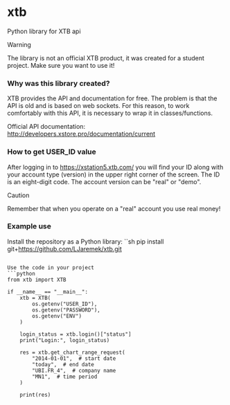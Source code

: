 # xtb
Python library for XTB api

> [!WARNING]
> The library is not an official XTB product, it was created for a student project. Make sure you want to use it!



### Why was this library created?
XTB provides the API and documentation for free.
The problem is that the API is old and is based on web sockets.
For this reason, to work comfortably with this API, it is necessary to wrap it in classes/functions.

Official API documentation: http://developers.xstore.pro/documentation/current



### How to get USER_ID value
After logging in to https://xstation5.xtb.com/ you will find your ID along with your account type (version) in the upper right corner of the screen.
The ID is an eight-digit code. The account version can be "real" or "demo".

> [!CAUTION]
> Remember that when you operate on a "real" account you use real money!



### Example use
Install the repository as a Python library:
``sh
pip install git+https://github.com/LJaremek/xtb.git
```

Use the code in your project
```python
from xtb import XTB

if __name__ == "__main__":
    xtb = XTB(
        os.getenv("USER_ID"),
        os.getenv("PASSWORD"),
        os.getenv("ENV")
    )

    login_status = xtb.login()["status"]
    print("Login:", login_status)

    res = xtb.get_chart_range_request(
        "2014-01-01",  # start date
        "today",  # end date
        "UBI.FR_4",  # company name
        "MN1",  # time period
    )

    print(res)

```
